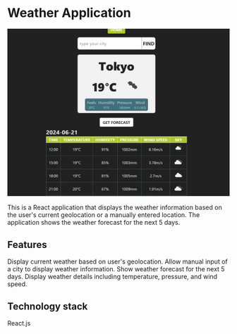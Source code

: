 # Weather Application

![alt text](src/assets/readme.jpg "description")

This is a React application that displays the weather information based on the user's current geolocation or a manually entered location. The application shows the weather forecast for the next 5 days.

## Features

Display current weather based on user's geolocation.
Allow manual input of a city to display weather information.
Show weather forecast for the next 5 days.
Display weather details including temperature, pressure, and wind speed.

## Technology stack

React.js
